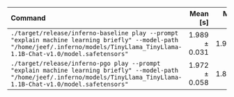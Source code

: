 | Command | Mean [s] | Min [s] | Max [s] | Relative |
|:---|---:|---:|---:|---:|
| `./target/release/inferno-baseline play --prompt "explain machine learning briefly" --model-path "/home/jeef/.inferno/models/TinyLlama_TinyLlama-1.1B-Chat-v1.0/model.safetensors"` | 1.989 ± 0.031 | 1.901 | 2.008 | 1.01 ± 0.03 |
| `./target/release/inferno-pgo play --prompt "explain machine learning briefly" --model-path "/home/jeef/.inferno/models/TinyLlama_TinyLlama-1.1B-Chat-v1.0/model.safetensors"` | 1.972 ± 0.058 | 1.826 | 2.010 | 1.00 |

